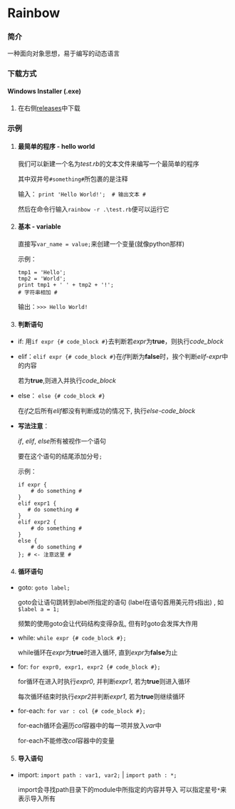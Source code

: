 # Rainbow

### 简介

一种面向对象思想，易于编写的动态语言

### 下载方式

#### Windows Installer (.exe)

1. 在右侧[releases](https://github.com/wjh219/Rainbow/releases)中下载

### 示例

1. #### 最简单的程序 - hello world

    我们可以新建一个名为*test.rb*的文本文件来编写一个最简单的程序

    其中双井号`#something#`所包裹的是注释

    输入：
    `print 'Hello World!';  # 输出文本 #`

    然后在命令行输入`rainbow -r .\test.rb`便可以运行它

2. #### 基本 - variable

    直接写`var_name = value;`来创建一个变量(就像python那样)

    示例：
    ```rainbow
    tmp1 = 'Hello';
    tmp2 = 'World';
    print tmp1 + ' ' + tmp2 + '!';
    # 字符串相加 #
    ```
    输出：`>>> Hello World!`

3. #### 判断语句

+ if: 用`if expr {# code_block #}`去判断若*expr*为**true**，则执行*code_block*

+ elif：`elif expr {# code_block #}`在*if*判断为**false**时，挨个判断*elif-expr*中的内容
      
    若为**true**,则进入并执行*code_block*
     
+ else： `else {# code_block #}`
  
    在*if*之后所有*elif*都没有判断成功的情况下, 执行*else-code_block*
   
+ **写法注意**：
  
    *if*, *elif*, *else*所有被视作一个语句
    
    要在这个语句的结尾添加分号`;`
  
    示例：
    ```rainbow
    if expr {
        # do something #
    }
    elif expr1 {
       # do something #
    }
    elif expr2 {
        # do something #
    }
    else {
        # do something #
    }; # <- 注意这里 #
    ```

4. #### 循环语句
+ goto: `goto label;`

    goto会让语句跳转到label所指定的语句 (label在语句首用美元符`$`指出)
    , 如`$label a = 1;`
    
    频繁的使用goto会让代码结构变得杂乱, 但有时goto会发挥大作用

+ while: `while expr {# code_block #};`

    while循环在*expr*为**true**时进入循环, 直到*expr*为**false**为止

+ for: `for expr0, expr1, expr2 {# code_block #};`

    for循环在进入时执行*expr0*, 并判断*expr1*, 若为**true**则进入循环

    每次循环结束时执行*expr2*并判断*expr1*, 若为**true**则继续循环

+ for-each: `for var : col {# code_block #};`
    
    for-each循环会遍历*col*容器中的每一项并放入*var*中

    for-each不能修改*col*容器中的变量

5. #### 导入语句
+ import: `import path : var1, var2;` | `import path : *;`
    
    import会寻找path目录下的module中所指定的内容并导入
    可以指定星号`*`来表示导入所有

